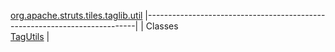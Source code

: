 [org.apache.struts.tiles.taglib.util](../../../../../../org/apache/struts/tiles/taglib/util/package-summary.html.md)
|---------------------------------------------------------------------------|
| Classes                                                                   
  [TagUtils](TagUtils.html.md "class in org.apache.struts.tiles.taglib.util")  |


